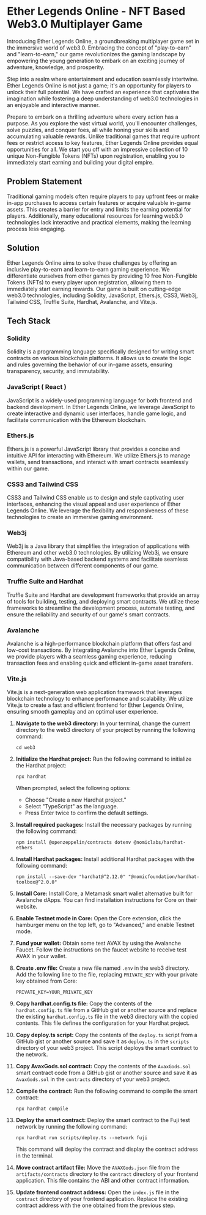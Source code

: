 # Ether Legends Online - NFT Based Web3.0 Multiplayer Game

Introducing Ether Legends Online, a groundbreaking multiplayer game set in the immersive world of web3.0. Embracing the concept of "play-to-earn" and "learn-to-earn," our game revolutionizes the gaming landscape by empowering the young generation to embark on an exciting journey of adventure, knowledge, and prosperity.

Step into a realm where entertainment and education seamlessly intertwine. Ether Legends Online is not just a game; it's an opportunity for players to unlock their full potential. We have crafted an experience that captivates the imagination while fostering a deep understanding of web3.0 technologies in an enjoyable and interactive manner.

Prepare to embark on a thrilling adventure where every action has a purpose. As you explore the vast virtual world, you'll encounter challenges, solve puzzles, and conquer foes, all while honing your skills and accumulating valuable rewards. Unlike traditional games that require upfront fees or restrict access to key features, Ether Legends Online provides equal opportunities for all. We start you off with an impressive collection of 10 unique Non-Fungible Tokens (NFTs) upon registration, enabling you to immediately start earning and building your digital empire.

## Problem Statement

Traditional gaming models often require players to pay upfront fees or make in-app purchases to access certain features or acquire valuable in-game assets. This creates a barrier for entry and limits the earning potential for players. Additionally, many educational resources for learning web3.0 technologies lack interactive and practical elements, making the learning process less engaging.

## Solution

Ether Legends Online aims to solve these challenges by offering an inclusive play-to-earn and learn-to-earn gaming experience. We differentiate ourselves from other games by providing 10 free Non-Fungible Tokens (NFTs) to every player upon registration, allowing them to immediately start earning rewards. Our game is built on cutting-edge web3.0 technologies, including Solidity, JavaScript, Ethers.js, CSS3, Web3j, Tailwind CSS, Truffle Suite, Hardhat, Avalanche, and Vite.js.

## Tech Stack

### Solidity

Solidity is a programming language specifically designed for writing smart contracts on various blockchain platforms. It allows us to create the logic and rules governing the behavior of our in-game assets, ensuring transparency, security, and immutability.

### JavaScript ( React )

JavaScript is a widely-used programming language for both frontend and backend development. In Ether Legends Online, we leverage JavaScript to create interactive and dynamic user interfaces, handle game logic, and facilitate communication with the Ethereum blockchain.

### Ethers.js

Ethers.js is a powerful JavaScript library that provides a concise and intuitive API for interacting with Ethereum. We utilize Ethers.js to manage wallets, send transactions, and interact with smart contracts seamlessly within our game.

### CSS3 and Tailwind CSS

CSS3 and Tailwind CSS enable us to design and style captivating user interfaces, enhancing the visual appeal and user experience of Ether Legends Online. We leverage the flexibility and responsiveness of these technologies to create an immersive gaming environment.

### Web3j

Web3j is a Java library that simplifies the integration of applications with Ethereum and other web3.0 technologies. By utilizing Web3j, we ensure compatibility with Java-based backend systems and facilitate seamless communication between different components of our game.

### Truffle Suite and Hardhat

Truffle Suite and Hardhat are development frameworks that provide an array of tools for building, testing, and deploying smart contracts. We utilize these frameworks to streamline the development process, automate testing, and ensure the reliability and security of our game's smart contracts.

### Avalanche

Avalanche is a high-performance blockchain platform that offers fast and low-cost transactions. By integrating Avalanche into Ether Legends Online, we provide players with a seamless gaming experience, reducing transaction fees and enabling quick and efficient in-game asset transfers.

### Vite.js

Vite.js is a next-generation web application framework that leverages blockchain technology to enhance performance and scalability. We utilize Vite.js to create a fast and efficient frontend for Ether Legends Online, ensuring smooth gameplay and an optimal user experience.



1. **Navigate to the web3 directory:** In your terminal, change the current directory to the web3 directory of your project by running the following command:
   ```
   cd web3
   ```

2. **Initialize the Hardhat project:** Run the following command to initialize the Hardhat project:
   ```
   npx hardhat
   ```
   When prompted, select the following options:
   - Choose "Create a new Hardhat project."
   - Select "TypeScript" as the language.
   - Press Enter twice to confirm the default settings.

3. **Install required packages:** Install the necessary packages by running the following command:
   ```
   npm install @openzeppelin/contracts dotenv @nomiclabs/hardhat-ethers
   ```

4. **Install Hardhat packages:** Install additional Hardhat packages with the following command:
   ```
   npm install --save-dev "hardhat@^2.12.0" "@nomicfoundation/hardhat-toolbox@^2.0.0"
   ```

5. **Install Core:** Install Core, a Metamask smart wallet alternative built for Avalanche dApps. You can find installation instructions for Core on their website.

6. **Enable Testnet mode in Core:** Open the Core extension, click the hamburger menu on the top left, go to "Advanced," and enable Testnet mode.

7. **Fund your wallet:** Obtain some test AVAX by using the Avalanche Faucet. Follow the instructions on the faucet website to receive test AVAX in your wallet.

8. **Create .env file:** Create a new file named `.env` in the web3 directory. Add the following line to the file, replacing `PRIVATE_KEY` with your private key obtained from Core:
   ```
   PRIVATE_KEY=YOUR_PRIVATE_KEY
   ```

9. **Copy hardhat.config.ts file:** Copy the contents of the `hardhat.config.ts` file from a GitHub gist or another source and replace the existing `hardhat.config.ts` file in the web3 directory with the copied contents. This file defines the configuration for your Hardhat project.

10. **Copy deploy.ts script:** Copy the contents of the `deploy.ts` script from a GitHub gist or another source and save it as `deploy.ts` in the `scripts` directory of your web3 project. This script deploys the smart contract to the network.

11. **Copy AvaxGods.sol contract:** Copy the contents of the `AvaxGods.sol` smart contract code from a GitHub gist or another source and save it as `AvaxGods.sol` in the `contracts` directory of your web3 project.

12. **Compile the contract:** Run the following command to compile the smart contract:
    ```
    npx hardhat compile
    ```

13. **Deploy the smart contract:** Deploy the smart contract to the Fuji test network by running the following command:
    ```
    npx hardhat run scripts/deploy.ts --network fuji
    ```
    This command will deploy the contract and display the contract address in the terminal.

14. **Move contract artifact file:** Move the `AVAXGods.json` file from the `artifacts/contracts` directory to the `contract` directory of your frontend application. This file contains the ABI and other contract information.

15. **Update frontend contract address:** Open the `index.js` file in the `contract` directory of your frontend application. Replace the existing contract address with the one obtained from the previous step.

